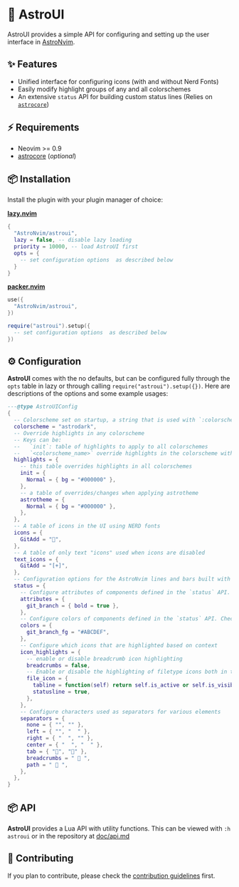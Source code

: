 # 🎨 AstroUI

AstroUI provides a simple API for configuring and setting up the user interface in [AstroNvim](https://github.com/AstroNvim/AstroNvim).

## ✨ Features

- Unified interface for configuring icons (with and without Nerd Fonts)
- Easily modify highlight groups of any and all colorschemes
- An extensive `status` API for building custom status lines (Relies on [`astrocore`][astrocore])

## ⚡️ Requirements

- Neovim >= 0.9
- [astrocore][astrocore] (_optional_)

## 📦 Installation

Install the plugin with your plugin manager of choice:

[**lazy.nvim**][lazy]

```lua
{
  "AstroNvim/astroui",
  lazy = false, -- disable lazy loading
  priority = 10000, -- load AstroUI first
  opts = {
    -- set configuration options  as described below
  }
}
```

[**packer.nvim**](https://github.com/wbthomason/packer.nvim)

```lua
use({
  "AstroNvim/astroui",
})

require("astroui").setup({
  -- set configuration options  as described below
})
```

## ⚙️ Configuration

**AstroUI** comes with the no defaults, but can be configured fully through the `opts` table in lazy or through calling `require("astroui").setup({})`. Here are descriptions of the options and some example usages:

```lua
---@type AstroUIConfig
{
  -- Colorscheme set on startup, a string that is used with `:colorscheme astrodark`
  colorscheme = "astrodark",
  -- Override highlights in any colorscheme
  -- Keys can be:
  --   `init`: table of highlights to apply to all colorschemes
  --   `<colorscheme_name>` override highlights in the colorscheme with name: `<colorscheme_name>`
  highlights = {
    -- this table overrides highlights in all colorschemes
    init = {
      Normal = { bg = "#000000" },
    },
    -- a table of overrides/changes when applying astrotheme
    astrotheme = {
      Normal = { bg = "#000000" },
    },
  },
  -- A table of icons in the UI using NERD fonts
  icons = {
    GitAdd = "",
  },
  -- A table of only text "icons" used when icons are disabled
  text_icons = {
    GitAdd = "[+]",
  },
  -- Configuration options for the AstroNvim lines and bars built with the `status` API.
  status = {
    -- Configure attributes of components defined in the `status` API. Check the AstroNvim documentation for a complete list of color names, this applies to colors that have `_fg` and/or `_bg` names with the suffix removed (ex. `git_branch_fg` as attributes from `git_branch`).
    attributes = {
      git_branch = { bold = true },
    },
    -- Configure colors of components defined in the `status` API. Check the AstroNvim documentation for a complete list of color names.
    colors = {
      git_branch_fg = "#ABCDEF",
    },
    -- Configure which icons that are highlighted based on context
    icon_highlights = {
      -- enable or disable breadcrumb icon highlighting
      breadcrumbs = false,
      -- Enable or disable the highlighting of filetype icons both in the statusline and tabline
      file_icon = {
        tabline = function(self) return self.is_active or self.is_visible end,
        statusline = true,
      },
    },
    -- Configure characters used as separators for various elements
    separators = {
      none = { "", "" },
      left = { "", "  " },
      right = { "  ", "" },
      center = { "  ", "  " },
      tab = { "", "" },
      breadcrumbs = "  ",
      path = "  ",
    },
  },
}
```

## 📦 API

**AstroUI** provides a Lua API with utility functions. This can be viewed with `:h astroui` or in the repository at [doc/api.md](doc/api.md)

## 🚀 Contributing

If you plan to contribute, please check the [contribution guidelines](https://github.com/AstroNvim/.github/blob/main/CONTRIBUTING.md) first.

[astrocore]: https://github.com/AstroNvim/astrocore
[lazy]: https://github.com/folke/lazy.nvim

